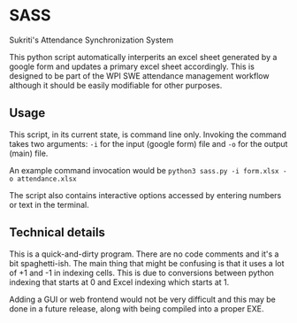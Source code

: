 # SASS
Sukriti's Attendance Synchronization System

This python script automatically interperits an excel sheet generated by a google form and updates a primary excel sheet accordingly. This is designed to be part of the WPI SWE attendance management workflow although it should be easily modifiable for other purposes.

## Usage

This script, in its current state, is command line only. Invoking the command takes two arguments: `-i` for the input (google form) file and `-o` for the output (main) file. 

An example command invocation would be `python3 sass.py -i form.xlsx -o attendance.xlsx`

The script also contains interactive options accessed by entering numbers or text in the terminal. 

## Technical details

This is a quick-and-dirty program. There are no code comments and it's a bit spaghetti-ish. The main thing that might be confusing is that it uses a lot of +1 and -1 in indexing cells. This is due to conversions between python indexing that starts at 0 and Excel indexing which starts at 1. 

Adding a GUI or web frontend would not be very difficult and this may be done in a future release, along with being compiled into a proper EXE. 
